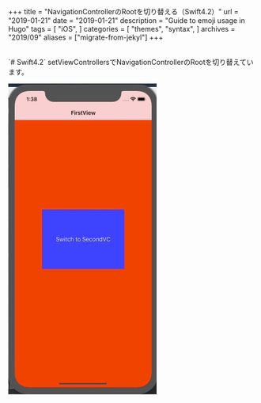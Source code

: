 +++
title = "NavigationControllerのRootを切り替える（Swift4.2）"
url = "2019-01-21"
date = "2019-01-21"
description = "Guide to emoji usage in Hugo"
tags = [
    "iOS",
]
categories = [
    "themes",
    "syntax",
]
archives = "2019/09"
aliases = ["migrate-from-jekyl"]
+++

<br>
`# Swift4.2`
setViewControllersでNavigationControllerのRootを切り替えています。

![alt](1.gif)

<script src="https://gist.github.com/O-Junpei/313faccff11ce8155d24fa0d35547027.js"></script>
